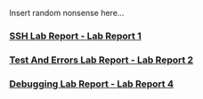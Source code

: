 Insert random nonsense here...

### [SSH Lab Report - Lab Report 1](https://thestralmoon.github.io/cse15l-lab-reports/SSH%20Lab%20Report)

### [Test And Errors Lab Report - Lab Report 2](https://thestralmoon.github.io/cse15l-lab-reports/Tests%20And%20Errors%20Lab%20Report)

### [Debugging Lab Report - Lab Report 4](https://thestralmoon.github.io/cse15l-lab-reports/Debugging%20Lab%20Report)